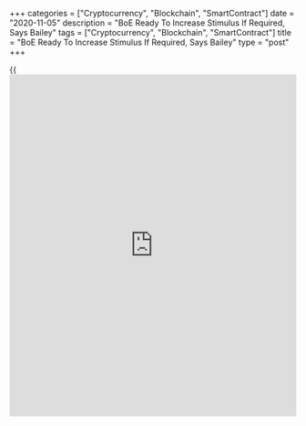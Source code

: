 +++
categories = ["Cryptocurrency", "Blockchain", "SmartContract"]
date = "2020-11-05"
description = "BoE Ready To Increase Stimulus If Required, Says Bailey"
tags = ["Cryptocurrency", "Blockchain", "SmartContract"]
title = "BoE Ready To Increase Stimulus If Required, Says Bailey"
type = "post"
+++

{{<iframe id="large-banner" src="https://www.bounty.group/#slide=14.0" width="100%" height="600" scrolling="no" style="border: 0px solid rgb(216, 221, 230); border-radius: 3px;">}}

Bank of England Governor Andrew Bailey on Thursday said the bank is
prepared to take whatever measures needed to achieve its remit.

At the press conference, he said it is important that [policy](https://www.fintechee.com/policy/)makers take
prompt, strong and coordinated action.

Earlier in the day, the BoE had expanded its bond purchase programme by
a more-than-expected GBP 150 billion to GBP 895 billion and retained its
interest rate at a record low 0.10 percent.

The bank had repeated its guidance that it does not intend to tighten
monetary [policy](https://www.fintechee.com/policy/) at least until there is clear evidence that significant
progress is being made in eliminating spare capacity and achieving the 2
percent inflation target sustainably.

For comments and feedback [contact](https://www.playgroundfx.com/contact/): editorial@rtt[news](https://www.letsplayfx.com/blog/forex-news-website/).com

[Economic News][1]

 **What parts of the world are seeing the best (and worst) economic
performances lately? Click[here][2] to check out our [Econ Scorecard][2]
and find out! See up-to-the-moment [ranking](https://www.playgroundfx.com/blog/crypto-exchange-ranking/)s for the best and worst
performers in [GDP][3], [unemployment rate][4], [inflation][5] and much
more.**

   1. www.rtt[news](https://www.letsplayfx.com/blog/forex-news-website/).com/Content/EconomicNews.aspx
   2. www.rtt[news](https://www.letsplayfx.com/blog/forex-news-website/).com/economic-scorecard/world-rank/retail-sales/highest-performance.aspx
   3. www.rtt[news](https://www.letsplayfx.com/blog/forex-news-website/).com/economic-scorecard/world-rank/GDP/highest-performance.aspx
   4. www.rtt[news](https://www.letsplayfx.com/blog/forex-news-website/).com/economic-scorecard/world-rank/unemployment-rate/lowest-performance.aspx
   5. www.rtt[news](https://www.letsplayfx.com/blog/forex-news-website/).com/economic-scorecard/world-rank/CPI/highest-performance.aspx